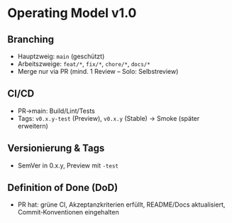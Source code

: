 # Operating Model v1.0

## Branching

- Hauptzweig: `main` (geschützt)
- Arbeitszweige: `feat/*`, `fix/*`, `chore/*`, `docs/*`
- Merge nur via PR (mind. 1 Review – Solo: Selbstreview)

## CI/CD

- PR→main: Build/Lint/Tests
- Tags: `v0.x.y-test` (Preview), `v0.x.y` (Stable) → Smoke (später erweitern)

## Versionierung & Tags

- SemVer in 0.x.y, Preview mit `-test`

## Definition of Done (DoD)

- PR hat: grüne CI, Akzeptanzkriterien erfüllt, README/Docs aktualisiert, Commit‑Konventionen eingehalten
